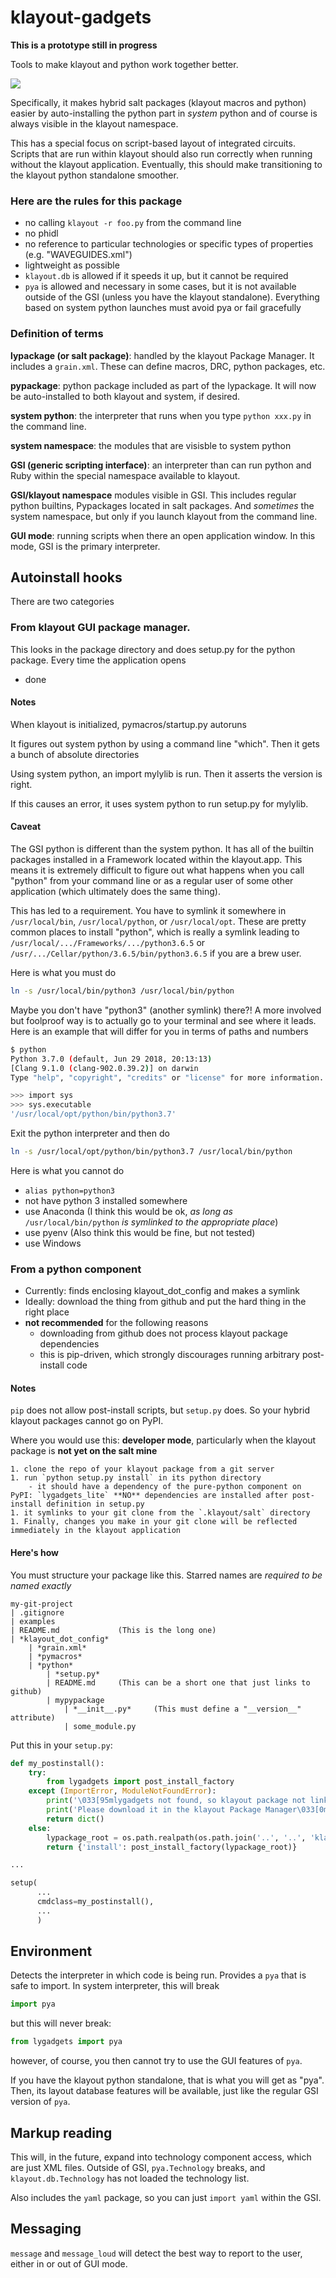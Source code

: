 # klayout-gadgets
**This is a prototype still in progress**

Tools to make klayout and python work together better.

![](klayout_dot_config/icons/lygadgets.png?raw=true)

Specifically, it makes hybrid salt packages (klayout macros and python) easier by auto-installing the python part in *system* python and of course is always visible in the klayout namespace.

This has a special focus on script-based layout of integrated circuits. Scripts that are run within klayout should also run correctly when running without the klayout application. Eventually, this should make transitioning to the klayout python standalone smoother.

### Here are the rules for this package

- no calling `klayout -r foo.py` from the command line
- no phidl
- no reference to particular technologies or specific types of properties (e.g. "WAVEGUIDES.xml")
- lightweight as possible
- `klayout.db` is allowed if it speeds it up, but it cannot be required
- `pya` is allowed and necessary in some cases, but it is not available outside of the GSI (unless you have the klayout standalone). Everything based on system python launches must avoid pya or fail gracefully

### Definition of terms
**lypackage (or salt package)**: handled by the klayout Package Manager. It includes a `grain.xml`. These can define macros, DRC, python packages, etc.

**pypackage**: python package included as part of the lypackage. It will now be auto-installed to both klayout and system, if desired.

**system python**: the interpreter that runs when you type `python xxx.py` in the command line.

**system namespace**: the modules that are visisble to system python

**GSI (generic scripting interface)**: an interpreter than can run python and Ruby within the special namespace available to klayout.

**GSI/klayout namespace** modules visible in GSI. This includes regular python builtins, Pypackages located in salt packages. And *sometimes* the system namespace, but only if you launch klayout from the command line.

**GUI mode**: running scripts when there an open application window. In this mode, GSI is the primary interpreter.


## Autoinstall hooks
There are two categories

### From klayout GUI package manager.
This looks in the package directory and does setup.py for the python package. Every time the application opens

- done

#### Notes
When klayout is initialized, pymacros/startup.py autoruns

It figures out system python by using a command line "which". Then it gets a bunch of absolute directories

Using system python, an import mylylib is run. Then it asserts the version is right.

If this causes an error, it uses system python to run setup.py for mylylib.

#### Caveat
The GSI python is different than the system python. It has all of the builtin packages installed in a Framework located within the klayout.app. This means it is extremely difficult to figure out what happens when you call "python" from your command line or as a regular user of some other application (which ultimately does the same thing).

This has led to a requirement. You have to symlink it somewhere in `/usr/local/bin`, `/usr/local/python`, or `/usr/local/opt`. These are pretty common places to install "python", which is really a symlink leading to `/usr/local/.../Frameworks/.../python3.6.5` or `/usr/.../Cellar/python/3.6.5/bin/python3.6.5` if you are a brew user.

Here is what you must do

```bash
ln -s /usr/local/bin/python3 /usr/local/bin/python
```

Maybe you don't have "python3" (another symlink) there?! A more involved but foolproof way is to actually go to your terminal and see where it leads. Here is an example that will differ for you in terms of paths and numbers

```bash
$ python
Python 3.7.0 (default, Jun 29 2018, 20:13:13) 
[Clang 9.1.0 (clang-902.0.39.2)] on darwin
Type "help", "copyright", "credits" or "license" for more information.

>>> import sys
>>> sys.executable
'/usr/local/opt/python/bin/python3.7'
```

Exit the python interpreter and then do

```bash
ln -s /usr/local/opt/python/bin/python3.7 /usr/local/bin/python
```

Here is what you cannot do

- `alias python=python3`
- not have python 3 installed somewhere
- use Anaconda (I think this would be ok, *as long as* `/usr/local/bin/python` *is symlinked to the appropriate place*)
- use pyenv (Also think this would be fine, but not tested)
- use Windows

### From a python component

- Currently: finds enclosing klayout_dot_config and makes a symlink
- Ideally: download the thing from github and put the hard thing in the right place
- **not recommended** for the following reasons
    - downloading from github does not process klayout package dependencies
    - this is pip-driven, which strongly discourages running arbitrary post-install code

#### Notes
`pip` does not allow post-install scripts, but `setup.py` does. So your hybrid klayout packages cannot go on PyPI.

Where you would use this: **developer mode**, particularly when the klayout package is **not yet on the salt mine**

    1. clone the repo of your klayout package from a git server
    1. run `python setup.py install` in its python directory
        - it should have a dependency of the pure-python component on PyPI: `lygadgets_lite` **NO** dependencies are installed after post-install definition in setup.py
    1. it symlinks to your git clone from the `.klayout/salt` directory
    1. Finally, changes you make in your git clone will be reflected immediately in the klayout application

#### Here's how
You must structure your package like this. Starred names are *required to be named exactly*

```
my-git-project
| .gitignore
| examples
| README.md             (This is the long one)
| *klayout_dot_config*
    | *grain.xml*
    | *pymacros*
    | *python*
        | *setup.py*
        | README.md     (This can be a short one that just links to github)
        | mypypackage
            | *__init__.py*     (This must define a "__version__" attribute)
            | some_module.py
```

Put this in your `setup.py`:

```python
def my_postinstall():
    try:
        from lygadgets import post_install_factory
    except (ImportError, ModuleNotFoundError):
        print('\033[95mlygadgets not found, so klayout package not linked.')
        print('Please download it in the klayout Package Manager\033[0m')
        return dict()
    else:
        lypackage_root = os.path.realpath(os.path.join('..', '..', 'klayout_dot_config'))
        return {'install': post_install_factory(lypackage_root)}

...

setup(
      ...
      cmdclass=my_postinstall(),
      ...
      )
```

## Environment
Detects the interpreter in which code is being run. Provides a `pya` that is safe to import. In system interpreter, this will break

```python
import pya
```

but this will never break:

```python
from lygadgets import pya
```

however, of course, you then cannot try to use the GUI features of `pya`.

If you have the klayout python standalone, that is what you will get as "pya". Then, its layout database features will be available, just like the regular GSI version of `pya`.

## Markup reading
This will, in the future, expand into technology component access, which are just XML files. Outside of GSI, `pya.Technology` breaks, and `klayout.db.Technology` has not loaded the technology list.

Also includes the `yaml` package, so you can just `import yaml` within the GSI.

## Messaging
`message` and `message_loud` will detect the best way to report to the user, either in or out of GUI mode.
